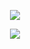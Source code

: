 <p align="center">
<a href="https://github-readme-stats-rongronggg9.vercel.app/api?username=zdnpl&show_icons=true&count_private=true&include_all_commits=true&theme=tokyonight&custom_title=jodan1%20GitHub%20Stats&hide_border=true"><img src="https://github-readme-stats-rongronggg9.vercel.app/api?username=zdnpl&show_icons=true&count_private=true&include_all_commits=true&theme=tokyonight&custom_title=zdnpl%20GitHub%20Stats&hide_border=true">
</p>

<p align="center">
<a href="https://github-readme-stats-git-masterrstaa-rickstaa.vercel.app/api/top-langs?username=zdnpl&layout=compact&langs_count=10&theme=tokyonight&hide_border=true"><img src="https://github-readme-stats-git-masterrstaa-rickstaa.vercel.app/api/top-langs?username=zdnpl&layout=compact&langs_count=10&theme=tokyonight&hide_border=true">
</p>
